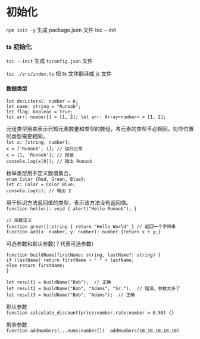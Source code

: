 # 初始化
`npm init -y` 生成 package.json 文件 
tsc --init

### ts 初始化
`tsc --init` 生成 `tsconfig.json` 文件

`tsc ./src/index.ts` 把 ts 文件翻译成 js 文件

#### 数据类型
`let decLiteral: number = 6;`<br>
`let name: string = "Runoob";`<br>
`let flag: boolean = true;`<br>
`let arr: number[] = [1, 2]; let arr: Array<number> = [1, 2];`

元组类型用来表示已知元素数量和类型的数组，各元素的类型不必相同，对应位置的类型需要相同。<br>
`let x: [string, number]; `<br>
`x = ['Runoob', 1]; // 运行正常 `<br>
`x = [1, 'Runoob']; // 报错 `<br>
`console.log(x[0]); // 输出 Runoob` 

枚举类型用于定义数值集合。<br>
`enum Color {Red, Green, Blue};`<br>
`let c: Color = Color.Blue;`<br>
`console.log(c); // 输出 2`<br>

用于标识方法返回值的类型，表示该方法没有返回值。<br>
`function hello(): void { alert("Hello Runoob"); }`

`// 函数定义`<br>
`function greet():string { return "Hello World" } // 返回一个字符串`<br>
`function add(x: number, y: number): number {return x + y;}`

可选参数和默认参数(？代表可选参数)

`function buildName(firstName: string, lastName?: string) {`<br>
    `if (lastName) return firstName + " " + lastName;`<br>
    `else return firstName;`<br>
`}`
 
`let result1 = buildName("Bob");  // 正确`<br>
`let result2 = buildName("Bob", "Adams", "Sr.");  // 错误，参数太多了`<br>
`let result3 = buildName("Bob", "Adams");  // 正确`

默认参数<br>
`function calculate_discount(price:number,rate:number = 0.50) {}`  

剩余参数<br>
`function addNumbers(...nums:number[])  addNumbers(10,10,10,10,10)`
